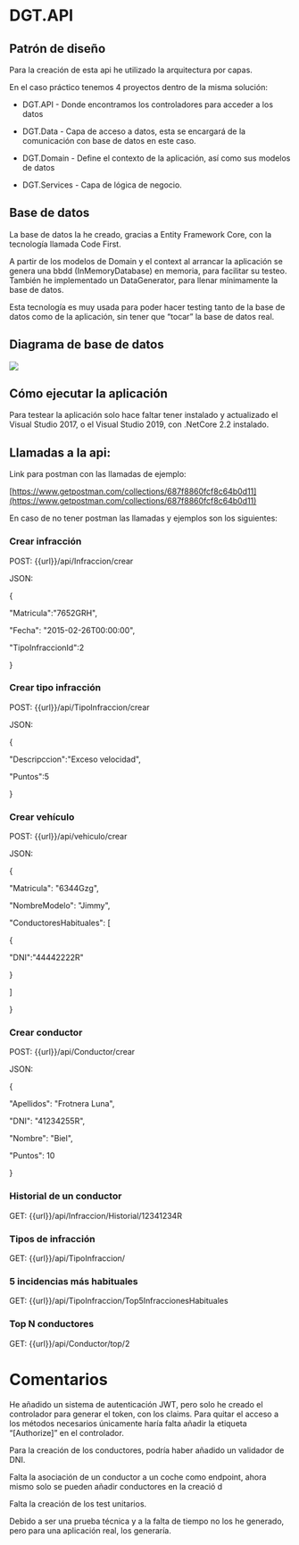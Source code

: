 
# DGT.API

## Patrón de diseño

Para la creación de esta api he utilizado la arquitectura por capas.

En el caso práctico tenemos 4 proyectos dentro de la misma solución:

  

-   DGT.API - Donde encontramos los controladores para acceder a los datos
    
-   DGT.Data - Capa de acceso a datos, esta se encargará de la comunicación con base de datos en este caso.
    
-   DGT.Domain - Define el contexto de la aplicación, así como sus modelos de datos
    
-   DGT.Services - Capa de lógica de negocio.
    

## Base de datos

La base de datos la he creado, gracias a Entity Framework Core, con la tecnología llamada Code First.

A partir de los modelos de Domain y el context al arrancar la aplicación se genera una bbdd (InMemoryDatabase) en memoria, para facilitar su testeo. También he implementado un DataGenerator, para llenar mínimamente la base de datos.

Esta tecnología es muy usada para poder hacer testing tanto de la base de datos como de la aplicación, sin tener que “tocar” la base de datos real.

## Diagrama de base de datos

  

![](https://lh6.googleusercontent.com/BNghwFMNMo9nPIwb9SlGuaQWpisCt7XsigrHOCAW5ug5I0FZh5a-l7L3EdPWuJD5Xwf93VsqOC3cpif8SKIXleDajsOYU-Jt20UqY7hg4Wiz9mUwPqSZSfllu6AuUklxGyUIUmAm)

## Cómo ejecutar la aplicación

Para testear la aplicación solo hace faltar tener instalado y actualizado el Visual Studio 2017, o el Visual Studio 2019, con .NetCore 2.2 instalado.

## Llamadas a la api:

Link para postman con las llamadas de ejemplo:

[https://www.getpostman.com/collections/687f8860fcf8c64b0d11](https://www.getpostman.com/collections/687f8860fcf8c64b0d11)

En caso de no tener postman las llamadas y ejemplos son los siguientes:

  

### Crear infracción

POST: {{url}}/api/Infraccion/crear

JSON:

{

"Matricula":"7652GRH",

"Fecha": "2015-02-26T00:00:00",

"TipoInfraccionId":2

}

### Crear tipo infracción

POST: {{url}}/api/TipoInfraccion/crear

JSON:

{

"Descripccion":"Exceso velocidad",

"Puntos":5

}

### Crear vehículo

POST: {{url}}/api/vehiculo/crear

JSON:

{

"Matricula": "6344Gzg",

"NombreModelo": "Jimmy",

"ConductoresHabituales": [

{

"DNI":"44442222R"

}

]

}

### Crear conductor

POST: {{url}}/api/Conductor/crear

JSON:

{

"Apellidos": "Frotnera Luna",

"DNI": "41234255R",

"Nombre": "Biel",

"Puntos": 10

}

  

### Historial de un conductor

GET: {{url}}/api/Infraccion/Historial/12341234R

### Tipos de infracción

GET: {{url}}/api/TipoInfraccion/

### 5 incidencias más habituales

GET: {{url}}/api/TipoInfraccion/Top5InfraccionesHabituales

### Top N conductores

GET: {{url}}/api/Conductor/top/2

  

# Comentarios

He añadido un sistema de autenticación JWT, pero solo he creado el controlador para generar el token, con los claims. Para quitar el acceso a los métodos necesarios únicamente haría falta añadir la etiqueta “[Authorize]” en el controlador.

  

Para la creación de los conductores, podría haber añadido un validador de DNI.

Falta la asociación de un conductor a un coche como endpoint, ahora mismo solo se pueden añadir conductores en la creació d

Falta la creación de los test unitarios.

Debido a ser una prueba técnica y a la falta de tiempo no los he generado, pero para una aplicación real, los generaría.
